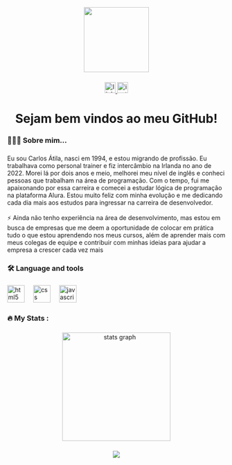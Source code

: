 <div align="center">
  <img height="150" src="https://media.giphy.com/media/M9gbBd9nbDrOTu1Mqx/giphy.gif"  />
</div>

###

<div align="center">
  <a href="https://www.linkedin.com/in/carlos-atila-8b077338a/" target="_blank">
    <img src="https://img.shields.io/static/v1?message=LinkedIn&logo=linkedin&label=&color=0077B5&logoColor=white&labelColor=&style=for-the-badge" height="25" alt="linkedin logo"  />
  </a>
  <a href="https://www.instagram.com/atilarochalake/" target="_blank">
    <img src="https://img.shields.io/static/v1?message=Instagram&logo=instagram&label=&color=E4405F&logoColor=white&labelColor=&style=for-the-badge" height="25" alt="instagram logo"  />
  </a>
</div>

###

<h1 align="center">Sejam bem vindos ao meu GitHub!</h1>

###

<h3 align="left">👨🏻‍💻  Sobre mim...</h3>

###

<p align="left">Eu sou Carlos Átila, nasci em 1994, e estou migrando de profissão. Eu trabalhava como personal trainer e fiz intercâmbio na Irlanda no ano de 2022. Morei lá por dois anos e meio, melhorei meu nível de inglês e conheci pessoas que trabalham na área de programação. Com o tempo, fui me apaixonando por essa carreira e comecei a estudar lógica de programação na plataforma Alura. Estou muito feliz com minha evolução e me dedicando cada dia mais aos estudos para ingressar na carreira de desenvolvedor.<br><br>⚡ Ainda não tenho experiência na área de desenvolvimento, mas estou em busca de empresas que me deem a oportunidade de colocar em prática tudo o que estou aprendendo nos meus cursos, além de aprender mais com meus colegas de equipe e contribuir com minhas ideias para ajudar a empresa a crescer cada vez mais</p>

###

<h3 align="left">🛠 Language and tools</h3>

###

<div align="left">
  <img src="https://cdn.jsdelivr.net/gh/devicons/devicon/icons/html5/html5-original.svg" height="40" alt="html5 logo"  />
  <img width="12" />
  <img src="https://cdn.jsdelivr.net/gh/devicons/devicon/icons/css3/css3-original.svg" height="40" alt="css logo"  />
  <img width="12" />
  <img src="https://cdn.jsdelivr.net/gh/devicons/devicon/icons/javascript/javascript-original.svg" height="40" alt="javascript logo"  />
</div>

###

<h3 align="left">🔥   My Stats :</h3>

###

<div align="center">
  <img src="https://github-readme-stats.vercel.app/api?username=Carlos-Atila&hide_title=true&hide_rank=false&show_icons=true&include_all_commits=true&count_private=true&disable_animations=false&theme=dark&locale=pt-br&hide_border=false&order=1" height="250" alt="stats graph"  />
</div>

###

<div align="center">
  <img src="https://count.getloli.com/@:Carlos-Atila?theme=3d-num&padding=5&scale=1&align=top&pixelated=1&darkmode=auto"  />
</div>

###
